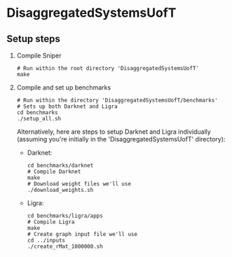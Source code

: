 # DisaggregatedSystemsUofT

## Setup steps
1. Compile Sniper
    ```
    # Run within the root directory 'DisaggregatedSystemsUofT'
    make
    ```

2. Compile and set up benchmarks
    ```
    # Run within the directory 'DisaggregatedSystemsUofT/benchmarks'
    # Sets up both Darknet and Ligra
    cd benchmarks
    ./setup_all.sh
    ```
    Alternatively, here are steps to setup Darknet and Ligra individually (assuming you're initially in the 'DisaggregatedSystemsUofT' directory):
    - Darknet:
        ```
        cd benchmarks/darknet
        # Compile Darknet
        make
        # Download weight files we'll use
        ./download_weights.sh
        ```
    
    - Ligra:
        ```
        cd benchmarks/ligra/apps
        # Compile Ligra
        make
        # Create graph input file we'll use
        cd ../inputs
        ./create_rMat_1000000.sh
        ```
